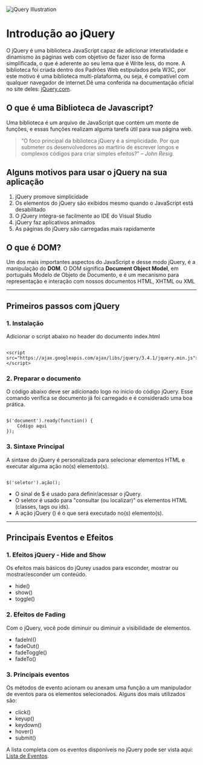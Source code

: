 ![jQuery Illustration](https://www.tutorialrepublic.com/lib/images/jquery-illustration.png)

# Introdução ao jQuery

O jQuery é uma biblioteca JavaScript capaz de adicionar interatividade e dinamismo às páginas web com objetivo de fazer isso de forma simplificada, o que é aderente ao seu lema que é Write less, do more. A biblioteca foi criada dentro dos Padrões Web estipulados pela W3C, por este motivo é uma biblioteca multi-plataforma, ou seja, é compatível com qualquer navegador de internet.Dê uma conferida na documentação oficial no site deles: [jQuery.com](https://jquery.com/).

## O que é uma Biblioteca de Javascript?

Uma biblioteca é um arquivo de JavaScript que contém um monte de funções, e essas funções realizam alguma tarefa útil para sua página web.

> “O foco principal da biblioteca jQuery é a simplicidade. Por que submeter os desenvolvedores ao martírio de escrever longos e complexos códigos para criar simples efeitos?” – *John Resig.*

## Alguns motivos para usar o jQuery na sua aplicação

1. jQuery promove simplicidade
2. Os elementos do jQuery são exibidos mesmo quando o JavaScript está desabilitado
3. O jQuery integra-se facilmente ao IDE do Visual Studio
4. jQuery faz aplicativos animados
5. As páginas do jQuery são carregadas mais rapidamente

## O que é DOM?

Um dos mais importantes aspectos do JavaScript e desse modo jQuery, é a manipulação do **DOM**. O DOM significa **Document Object Model**, em português Modelo de Objeto de Documento, e é um mecanismo para representação e interação com nossos documentos HTML, XHTML ou XML

---

## Primeiros passos com jQuery

### 1. Instalação

Adicionar o script abaixo no header do documento index.html

```script

<script src="https://ajax.googleapis.com/ajax/libs/jquery/3.4.1/jquery.min.js"></script>

````

### 2. Preparar o documento

O código abaixo deve ser adicionado logo no ínicio do código jQuery. Esse comando verifica se documento já foi carregado e é considerado uma boa prática.

```jquery

$('document').ready(function() {
    Código aqui
});

```
### 3. Sintaxe Principal 

A sintaxe do jQuery é personalizada para selecionar elementos HTML e executar alguma ação no(s) elemento(s).

```jquery

$('seletor').ação();

```

* O sinal de $ é usado para definir/acessar o jQuery.
* O seletor é usado para "consultar (ou localizar)" os elementos HTML (classes, tags ou ids).
* A ação jQuery () é o que será executado no(s) elemento(s).

---

## Principais Eventos e Efeitos

### 1. Efeitos jQuery  - Hide and Show

Os efeitos mais básicos do jQurey usados para esconder, mostrar ou mostrar/esconder um conteúdo.

* hide()
* show()
* toggle()

### 2. Efeitos de Fading

Com o jQuery, você pode diminuir ou diminuir a visibilidade de elementos.
* fadeInI()
* fadeOut()
* fadeToggle()
* fadeTo()

### 3. Principais eventos

Os métodos de evento acionam ou anexam uma função a um manipulador de eventos para os elementos selecionados. Alguns dos mais utilizados são:

* click()
* keyup()
* keydown()
* hover()
* submit()

A lista completa com os eventos disponíveis no jQuery pode ser vista aqui: [Lista de Eventos](https://www.w3schools.com/jquery/jquery_ref_events.asp).







